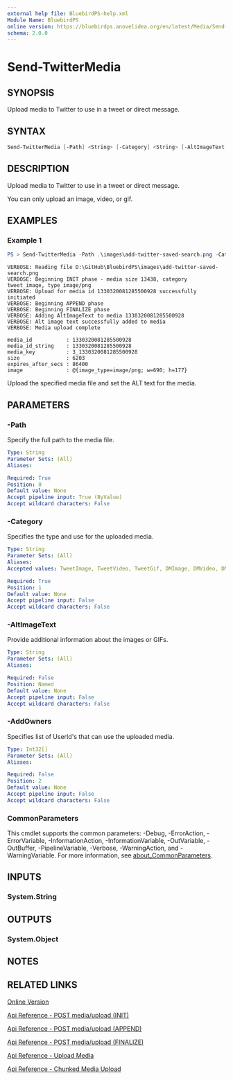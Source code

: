 ```yaml
---
external help file: BluebirdPS-help.xml
Module Name: BluebirdPS
online version: https://bluebirdps.anovelidea.org/en/latest/Media/Send-TwitterMedia
schema: 2.0.0
---
```


# Send-TwitterMedia

## SYNOPSIS

Upload media to Twitter to use in a tweet or direct message.

## SYNTAX

```powershell
Send-TwitterMedia [-Path] <String> [-Category] <String> [-AltImageText <String>] [[-AddOwners] <Int32[]>] [<CommonParameters>]
```

## DESCRIPTION

Upload media to Twitter to use in a tweet or direct message.

You can only upload an image, video, or gif.

## EXAMPLES

### Example 1

```powershell
PS > Send-TwitterMedia -Path .\images\add-twitter-saved-search.png -Category TweetImage -AltImageText 'Add-TwitterSavedSearch example' -Verbose
```

```console
VERBOSE: Reading file D:\GitHub\BluebirdPS\images\add-twitter-saved-search.png
VERBOSE: Beginning INIT phase - media size 13438, category tweet_image, type image/png
VERBOSE: Upload for media id 1330320081285500928 successfully initiated
VERBOSE: Beginning APPEND phase
VERBOSE: Beginning FINALIZE phase
VERBOSE: Adding AltImageText to media 1330320081285500928
VERBOSE: Alt image text successfully added to media
VERBOSE: Media upload complete

media_id           : 1330320081285500928
media_id_string    : 1330320081285500928
media_key          : 3_1330320081285500928
size               : 6203
expires_after_secs : 86400
image              : @{image_type=image/png; w=690; h=177}
```

Upload the specified media file and set the ALT text for the media.

## PARAMETERS

### -Path

Specify the full path to the media file.

```yaml
Type: String
Parameter Sets: (All)
Aliases:

Required: True
Position: 0
Default value: None
Accept pipeline input: True (ByValue)
Accept wildcard characters: False
```

### -Category

Specifies the type and use for the uploaded media.

```yaml
Type: String
Parameter Sets: (All)
Aliases:
Accepted values: TweetImage, TweetVideo, TweetGif, DMImage, DMVideo, DMGif

Required: True
Position: 1
Default value: None
Accept pipeline input: False
Accept wildcard characters: False
```

### -AltImageText

Provide additional information about the images or GIFs.

```yaml
Type: String
Parameter Sets: (All)
Aliases:

Required: False
Position: Named
Default value: None
Accept pipeline input: False
Accept wildcard characters: False
```

### -AddOwners

Specifies list of UserId's that can use the uploaded media.

```yaml
Type: Int32[]
Parameter Sets: (All)
Aliases:

Required: False
Position: 2
Default value: None
Accept pipeline input: False
Accept wildcard characters: False
```

### CommonParameters

This cmdlet supports the common parameters: -Debug, -ErrorAction, -ErrorVariable, -InformationAction, -InformationVariable, -OutVariable, -OutBuffer, -PipelineVariable, -Verbose, -WarningAction, and -WarningVariable. For more information, see [about_CommonParameters](http://go.microsoft.com/fwlink/?LinkID=113216).

## INPUTS

### System.String

## OUTPUTS

### System.Object

## NOTES

## RELATED LINKS

[Online Version](https://bluebirdps.anovelidea.org/en/latest/Media/Send-TwitterMedia)

[Api Reference - POST media/upload (INIT)](https://developer.twitter.com/en/docs/twitter-api/v1/media/upload-media/api-reference/post-media-upload-init)

[Api Reference - POST media/upload (APPEND)](https://developer.twitter.com/en/docs/twitter-api/v1/media/upload-media/api-reference/post-media-upload-append)

[Api Reference - POST media/upload (FINALIZE)](https://developer.twitter.com/en/docs/twitter-api/v1/media/upload-media/api-reference/post-media-upload-finalize)

[Api Reference - Upload Media](https://developer.twitter.com/en/docs/twitter-api/v1/media/upload-media/uploading-media/media-best-practices)

[Api Reference - Chunked Media Upload](https://developer.twitter.com/en/docs/twitter-api/v1/media/upload-media/uploading-media/chunked-media-upload)
